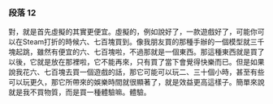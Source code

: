 ### 段落 12

對，就是首先虛擬的其實更便宜。虛擬的，例如說好了，一款遊戲好了，可能你可以在Steam打折的時候六、七百塊買到。像我朋友買的那種手辦的一個模型就三千塊起跳，雖然有便宜的六、七百塊啦，不過那就是一個東西。那這種東西就是買了以後，它就是放在那裡啦，它不能再來，只有買了當下會覺得快樂而已。但是如果說我花六、七百塊去買一個遊戲的話，那它可能可以玩二、三十個小時，甚至有些可以玩更久，那它所帶來的娛樂時間就很顯著了，就是效益更高這樣子。簡單來說就是我不買物質，而是買一種體驗嘛。體驗。